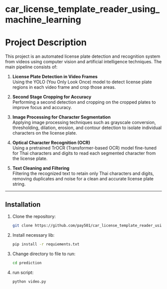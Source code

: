 # car_license_template_reader_using_machine_learning

# Project Description

This project is an automated license plate detection and recognition system from videos using computer vision and artificial intelligence techniques. The main pipeline consists of:

1. **License Plate Detection in Video Frames**  
   Using the YOLO (You Only Look Once) model to detect license plate regions in each video frame and crop those areas.

2. **Second Stage Cropping for Accuracy**  
   Performing a second detection and cropping on the cropped plates to improve focus and accuracy.

3. **Image Processing for Character Segmentation**  
   Applying image processing techniques such as grayscale conversion, thresholding, dilation, erosion, and contour detection to isolate individual characters on the license plate.

4. **Optical Character Recognition (OCR)**  
   Using a pretrained TrOCR (Transformer-based OCR) model fine-tuned for Thai characters and digits to read each segmented character from the license plate.

5. **Text Cleaning and Filtering**  
   Filtering the recognized text to retain only Thai characters and digits, removing duplicates and noise for a clean and accurate license plate string.

---

## Installation

1. Clone the repository:

   ```bash
   git clone https://github.com/pay501/car_license_template_reader_using_machine_learning.git

2. Install necessary lib:

   ```bash
   pip install -r requiements.txt

3. Change directory to file to  run:

   ```bash
   cd prediction

4. run script:

   ```bash
   python video.py
